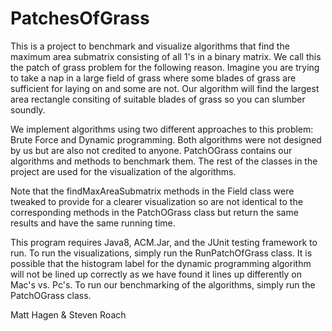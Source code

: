 # PatchesOfGrass

This is a project to benchmark and visualize algorithms that find the maximum area submatrix consisting of all 1's in a binary matrix. We call this the patch of grass problem for the following reason. Imagine you are trying to take a nap in a large field of grass where some blades of grass are sufficient for laying on and some are not. Our algorithm will find the largest area rectangle consiting of suitable blades of grass so you can slumber soundly. 

We implement algorithms using two different approaches to this problem: Brute Force and Dynamic programming. Both algorithms were not
designed by us but are also not credited to anyone.
PatchOGrass contains our algorithms and methods to benchmark them.
The rest of the classes in the project are used for the visualization of the algorithms.

Note that the findMaxAreaSubmatrix methods in the Field class were tweaked to provide for a clearer visualization so are not identical to the corresponding methods in the PatchOGrass class but return the same results and have the same running time.

This program requires Java8, ACM.Jar, and the JUnit testing framework to run.
To run the visualizations, simply run the RunPatchOfGrass class. It is possible that the histogram label for the dynamic programming algorithm will not be lined up correctly as we have found it lines up differently on Mac's vs. Pc's. To run our benchmarking of the algorithms, simply run the PatchOGrass class.

Matt Hagen & Steven Roach



